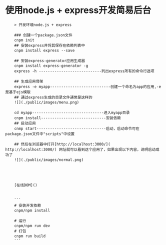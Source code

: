 # 使用node.js + express开发简易后台
        > 开发环境node.js + express

        ### 创建一个package.json文件
        cnpm init
        ## 安装express并将其保存在依赖列表中
        cnpm install express --save

        ## 安装express-generator应用生成器
        cnpm install express-generator -g
        express -h ----------------------------列出express所有的命令行选项

        ## 生成应用骨架
        express -e myapp---------------------------创建一个命名为app的应用,-e 是基于ejs模版
        ## 通过express生成的目录文件通常是这样的
        ![](./public/images/menu.png)

        cd myapp--------------------------------进入myapp目录
        cnpm install-----------------------------安装依赖
        ## 启动应用
        cnmp start-------------------------------启动，启动命令可在package.json文件中"scripts"中设置

        ## 然后在浏览器中打开[http://localhost:3000/]( http://localhost:3000/) 网址就可以看到这个应用了，如果出现以下内容，说明启动成功了
        ![](./public/images/normal.png)




        [在线DOM]()


        ```
        # 安装开发依赖
        cnpm/npm install

        # 运行
        cnpm/npm run dev
        # 打包
        cnpm run build
        ```
